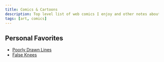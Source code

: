 ```yaml
---
title: Comics & Cartoons
description: Top level list of web comics I enjoy and other notes about comics & cartoons.
tags: [art, comics]
---
```



## Personal Favorites

- [Poorly Drawn Lines](https://poorlydrawnlines.com)
- [False Knees](https://falseknees.com)
